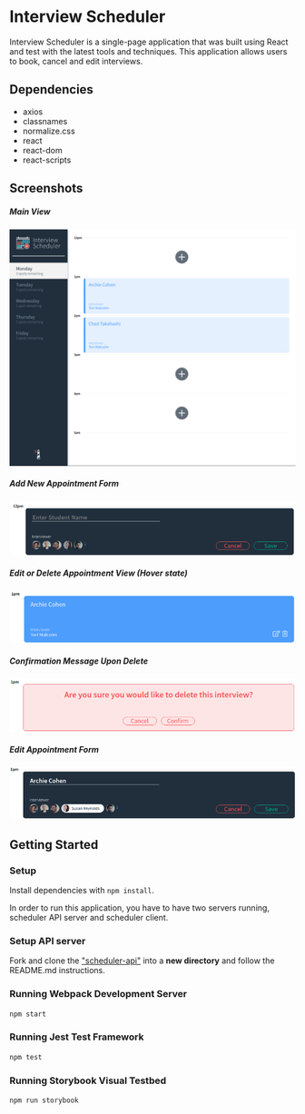 # Interview Scheduler

Interview Scheduler is a single-page application that was built using React and test with the latest tools and techniques. This application allows users to book, cancel and edit interviews. 



## Dependencies

- axios
- classnames
- normalize.css
- react
- react-dom
- react-scripts



## Screenshots

##### Main View
!["Main View"](https://github.com/Amphakarn/scheduler/blob/master/docs/SchedulerMainView.png?raw=true)


##### Add New Appointment Form
!["Add New Appointment Form"](https://github.com/Amphakarn/scheduler/blob/master/docs/AddAppointment.png?raw=true)


##### Edit or Delete Appointment View (Hover state)
!["Edit or Delete Appointment View (Hover state)"](https://github.com/Amphakarn/scheduler/blob/master/docs/HoverEditDelete.png?raw=true)


##### Confirmation Message Upon Delete
!["Confirmation Message Upon Delete"](https://github.com/Amphakarn/scheduler/blob/master/docs/DeleteConfirmation.png?raw=true)


##### Edit Appointment Form
!["Edit Appointment Form"](https://github.com/Amphakarn/scheduler/blob/master/docs/EditAppointment.png?raw=true)



## Getting Started

### Setup

Install dependencies with `npm install`.

In order to run this application, you have to have two servers running, scheduler API server and scheduler client.

### Setup API server
Fork and clone the ["scheduler-api"](https://github.com/lighthouse-labs/scheduler-api) into a **new directory** and follow the README.md instructions.


### Running Webpack Development Server

```sh
npm start
```

### Running Jest Test Framework

```sh
npm test
```

### Running Storybook Visual Testbed

```sh
npm run storybook
```
